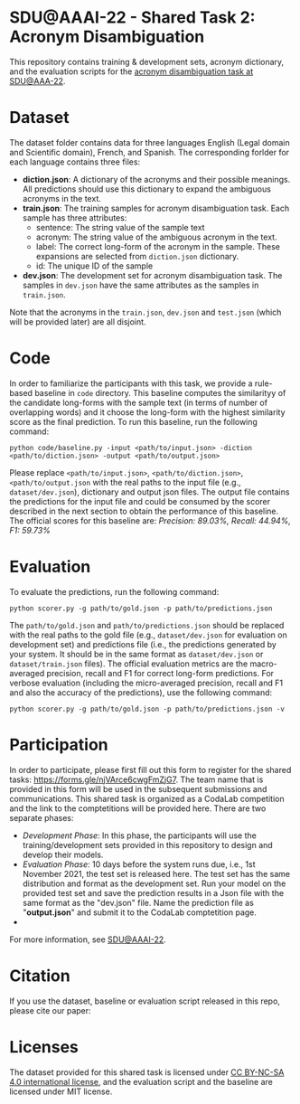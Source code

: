 # SDU@AAAI-22 - Shared Task 2: Acronym Disambiguation

This repository contains training & development sets, acronym dictionary, and the evaluation scripts for the [acronym disambiguation task at SDU@AAA-22](https://sites.google.com/view/sdu-aaai22/shared-task).

# Dataset

The dataset folder contains data for three languages English (Legal domain and Scientific domain), French, and Spanish. The corresponding forlder for each language contains three files:

- **diction.json**: A dictionary of the acronyms and their possible meanings. All predictions should use this dictionary to expand the ambiguous acronyms in the text.
- **train.json**: The training samples for acronym disambiguation task. Each sample has three attributes:
  - sentence: The string value of the sample text
  - acronym: The string value of the ambiguous acronym in the text.
  - label: The correct long-form of the acronym in the sample. These expansions are selected from `diction.json` dictionary. 
  - id: The unique ID of the sample
- **dev.json**: The development set for acronym disambiguation task. The samples in `dev.json` have the same attributes as the samples in `train.json`.
  
 Note that the acronyms in the `train.json`, `dev.json` and `test.json` (which will be provided later) are all disjoint. 
  
# Code
In order to familiarize the participants with this task, we provide a rule-based baseline in `code` directory. This baseline computes the similarityy of the candidate long-forms with the sample text (in terms of number of overlapping words) and it choose the long-form with the highest similarity score as the final prediction. To run this baseline, run the following command:

`python code/baseline.py -input <path/to/input.json> -diction <path/to/diction.json> -output <path/to/output.json>`

Please replace `<path/to/input.json>`, `<path/to/diction.json>`, `<path/to/output.json` with the real paths to the input file (e.g., `dataset/dev.json`), dictionary and output json files. The output file contains the predictions for the input file and could be consumed by the scorer described in the next section to obtain the performance of this baseline. The official scores for this baseline are: *Precision: 89.03%, Recall: 44.94%, F1: 59.73%*

# Evaluation

To evaluate the predictions, run the following command:

`python scorer.py -g path/to/gold.json -p path/to/predictions.json`

The `path/to/gold.json` and `path/to/predictions.json` should be replaced with the real paths to the gold file (e.g., `dataset/dev.json` for evaluation on development set) and predictions file (i.e., the predictions generated by your system. It should be in the same format as `dataset/dev.json` or `dataset/train.json` files). The official evaluation metrics are the macro-averaged precision, recall and F1 for correct long-form predictions. For verbose evaluation (including the micro-averaged precision, recall and F1 and also the accuracy of the predictions), use the following command:

`python scorer.py -g path/to/gold.json -p path/to/predictions.json -v`

# Participation

In order to participate, please first fill out this form to register for the shared tasks: https://forms.gle/njVArce6cwgFmZjG7. The team name that is provided in this form will be used in the subsequent submissions and communications. This shared task is organized as a CodaLab competition and the link to the comptetitions will be provided here. There are two separate phases:
- *Development Phase*: In this phase, the participants will use the training/development sets provided in this repository to design and develop their models. 
- *Evaluation Phase*: 10 days before the system runs due, i.e., 1st November 2021, the test set is released here. The test set has the same distribution and format as the development set. Run your model on the provided test set and save the prediction results in a Json file with the same format as the "dev.json" file. Name the prediction file as "**output.json**" and submit it to the CodaLab comptetition page.
- 
For more information, see [SDU@AAAI-22](https://sites.google.com/view/sdu-aaai22/shared-task).

# Citation
If you use the dataset, baseline or evaluation script released in this repo, please cite our paper:

# Licenses
The dataset provided for this shared task is licensed under [CC BY-NC-SA 4.0 international license](https://creativecommons.org/licenses/by-nc-sa/4.0/legalcode), and the evaluation script and the baseline are licensed under MIT license.
